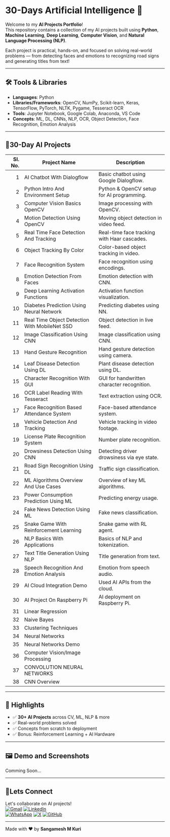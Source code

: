 # 30-Days Artificial Intelligence 🚀

Welcome to my **AI Projects Portfolio**!  
This repository contains a collection of my AI projects built using **Python**, **Machine Learning**, **Deep Learning**, **Computer Vision**, and **Natural Language Processing (NLP)**.

Each project is practical, hands-on, and focused on solving real-world problems — from detecting faces and emotions to recognizing road signs and generating titles from text!

---

## 🛠️ Tools & Libraries

- **Languages**: Python  
- **Libraries/Frameworks**: OpenCV, NumPy, Scikit-learn, Keras, TensorFlow, PyTorch, NLTK, Pygame, Tesseract OCR  
- **Tools**: Jupyter Notebook, Google Colab, Anaconda, VS Code  
- **Concepts**: ML, DL, CNNs, NLP, OCR, Object Detection, Face Recognition, Emotion Analysis

---

## 📂30-Day AI Projects

| Sl. No. | Project Name                                  | Description                                 |
|--------:|-----------------------------------------------|---------------------------------------------|
| 1       | AI Chatbot With Dialogflow                    | Basic chatbot using Google Dialogflow.      |
| 2       | Python Intro And Environment Setup            | Python & OpenCV setup for AI programming.   |
| 3       | Computer Vision Basics OpenCV                 | Image processing with OpenCV.               |
| 4       | Motion Detection Using OpenCV                 | Moving object detection in video feed.      |
| 5       | Real Time Face Detection And Tracking         | Real-time face tracking with Haar cascades. |
| 6       | Object Tracking By Color                      | Color-based object tracking in video.       |
| 7       | Face Recognition System                       | Face recognition using encodings.           |
| 8       | Emotion Detection From Faces                  | Emotion detection with CNN.                 |
| 9       | Deep Learning Activation Functions            | Activation function visualization.          |
| 10      | Diabetes Prediction Using Neural Network      | Predicting diabetes using NN.               |
| 11      | Real Time Object Detection With MobileNet SSD | Object detection in live feed.              |
| 12      | Image Classification Using CNN                | Image classification using CNN.             |
| 13      | Hand Gesture Recognition                      | Hand gesture detection using camera.        |
| 14      | Leaf Disease Detection Using DL               | Plant disease detection using DL.           |
| 15      | Character Recognition With GUI                | GUI for handwritten character recognition.  |
| 16      | OCR Label Reading With Tesseract              | Text extraction using OCR.                  |
| 17      | Face Recognition Based Attendance System      | Face-based attendance system.               |
| 18      | Vehicle Detection And Tracking                | Vehicle tracking in video footage.          |
| 19      | License Plate Recognition System              | Number plate recognition.                   |
| 20      | Drowsiness Detection Using CNN                | Detecting driver drowsiness via eye state.  |
| 21      | Road Sign Recognition Using DL                | Traffic sign classification.                |
| 22      | ML Algorithms Overview And Use Cases          | Overview of key ML algorithms.              |
| 23      | Power Consumption Prediction Using ML         | Predicting energy usage.                    |
| 24      | Fake News Detection Using ML                  | Fake news classification.                   |
| 25      | Snake Game With Reinforcement Learning        | Snake game with RL agent.                   |
| 26      | NLP Basics With Applications                  | Basics of NLP and tokenization.             |
| 27      | Text Title Generation Using NLP               | Title generation from text.                 |
| 28      | Speech Recognition And Emotion Analysis       | Emotion from speech audio.                  |
| 29      | AI Cloud Integration Demo                     | Used AI APIs from the cloud.                |
| 30      | AI Project On Raspberry Pi                    | AI deployment on Raspberry Pi.              |
| 31 | Linear Regression |
| 32 | Naive Bayes |
| 33 | Clustering Techniques |
| 34 | Neural Networks |
| 35 | Neural Networks Demo |
| 36 | Computer Vision/Image Processing |
| 37 | CONVOLUTION NEURAL NETWORKS |
| 38 | CNN Overview |


---

## 🚀 Highlights

- ✅ **30+ AI Projects** across CV, ML, NLP & more  
- ✅ Real-world problems solved  
- ✅ Concepts from scratch to deployment  
- ✅ Bonus: Reinforcement Learning + AI Hardware

---

## 🖼️ Demo and Screenshots

Comming Soon...


---

## 🤝Lets Connect  
Let's collaborate on AI projects!  
[![Gmail](https://img.shields.io/badge/Gmail-Email%20Me-red?style=for-the-badge&logo=gmail)](mailto:sangameshmkuri94@gmail.com)
[![LinkedIn](https://img.shields.io/badge/LinkedIn-Sangamesh_M_Kuri-blue)](https://www.linkedin.com/in/sangamesh-m-kuri-034682366)  
[![WhatsApp](https://img.shields.io/badge/WhatsApp-Chat%20with%20me-25D366?style=for-the-badge&logo=whatsapp&logoColor=white)](https://wa.me/917019880436)
[![X](https://img.shields.io/badge/X-Follow%20me-000000?style=for-the-badge&logo=twitter)](https://x.com/Sangameshkuri94)
[![GitHub](https://img.shields.io/badge/GitHub-Follow-lightgrey)](https://github.com/Sangamesh-star)  

---
Made with ❤️ by **Sangamesh M Kuri**  
